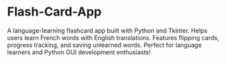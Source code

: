 # Flash-Card-App
A language-learning flashcard app built with Python and Tkinter. Helps users learn French words with English translations. Features flipping cards, progress tracking, and saving unlearned words. Perfect for language learners and Python GUI development enthusiasts!
